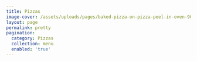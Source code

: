 ```yaml
---
title: Pizzas
image-cover: /assets/uploads/pages/baked-pizza-on-pizza-peel-in-oven-905847.jpg
layout: page
permalink: pretty
pagination:
  category: Pizzas
  collection: menu
  enabled: 'true'
---
```


